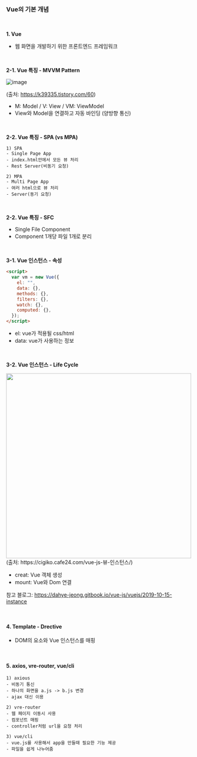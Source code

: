 ### Vue의 기본 개념

<br>

**1. Vue**

- 웹 화면을 개발하기 위한 프론트엔드 프레임워크

<br>

**2-1. Vue 특징 - MVVM Pattern**

![image](https://user-images.githubusercontent.com/62600984/117683418-01c63880-b1ef-11eb-916b-72ee76fa4c4d.png)

(출처: https://k39335.tistory.com/60)
- M: Model / V: View / VM: ViewModel
- View와 Model을 연결하고 자동 바인딩 (양방향 통신)

<br>

**2-2. Vue 특징 - SPA (vs MPA)**

```
1) SPA
- Single Page App
- index.html안에서 모든 뷰 처리
- Rest Server(비동기 요청)

2) MPA
- Multi Page App
- 여러 html으로 뷰 처리
- Server(동기 요청)
```

<br>

**2-2. Vue 특징 - SFC**

- Single File Component
- Component 1개당 파일 1개로 분리

<br>

**3-1. Vue 인스턴스 - 속성**

```html
<script>
  var vm = new Vue({
    el: "",
    data: {},
    methods: {},
    filters: {},
    watch: {},
    computed: {},
  });
</script>
```
- el: vue가 적용될 css/html
- data: vue가 사용하는 정보

<br>

**3-2. Vue 인스턴스 - Life Cycle**

<image src="https://user-images.githubusercontent.com/62600984/117687155-777fd380-b1f2-11eb-8803-21488507126f.png" width="500px">
(출처: https://cigiko.cafe24.com/vue-js-뷰-인스턴스/)

- creat: Vue 객체 생성
- mount: Vue와 Dom 연결

참고 블로그: https://dahye-jeong.gitbook.io/vue-js/vuejs/2019-10-15-instance

<br>

#### 4. Template - Drective

- DOM의 요소와 Vue 인스턴스를 매핑

<br>

#### 5. axios, vre-router, vue/cli

```
1) axious
- 비동기 통신
- 하나의 화면을 a.js -> b.js 변경
- ajax 대신 이용

2) vre-router
- 웹 페이지 이동시 사용
- 컴포넌트 매핑
- controller처럼 url을 요청 처리

3) vue/cli
- vue.js를 사용해서 app을 만들때 필요한 기능 제공
- 파일을 쉽게 나누어줌
```
